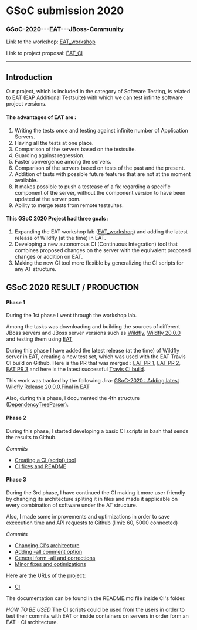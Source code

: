 GSoC submission 2020
===================

### GSoC-2020---EAT---JBoss-Community

Link to the workshop: [EAT_workshop ](https://www.dropbox.com/s/bebhyd1iz7cg1i2/EAT_WORKSHOP.odt?dl=0)

Link to project proposal: [EAT_CI](https://summerofcode.withgoogle.com/projects/#4649931278647296)

----------

Introduction
-------------

Our project, which is included in the category of Software Testing, is related to EAT (EAP Additional Testsuite) with which we can test infinite software project versions. 


#### The advantages of EAT are :

1. Writing the tests once and testing against infinite number of Application Servers.
2. Having all the tests at one place.
3. Comparison of the servers based on the testsuite.
4. Guarding against regression.
5. Faster convergence among the servers.
6. Comparison of the servers based on tests of the past and the present.
7. Addition of tests with possible future features that are not at the moment available.
8. It makes possible to push a testcase of a fix regarding a specific component of the server, without the component version to have been updated at the server pom.
9. Ability to merge tests from remote testsuites.


#### This GSoC 2020 Project had three goals :

1. Expanding the EAT workshop lab ([EAT_workshop](https://www.dropbox.com/s/bebhyd1iz7cg1i2/EAT_WORKSHOP.odt?dl=0)) and adding the latest release of Wildfly (at the time) in EAT.
2. Developing a new autonomous CI (Continuous Integration) tool that combines proposed changes on the server with the equivalent proposed changes or addition on EAT.
3. Making the new CI tool more flexible by generalizing the CI scripts for any AT structure.


GSoC 2020 RESULT / PRODUCTION
------------------------------

#### Phase 1

During the 1st phase I went through the workshop lab. 

Among the tasks was downloading and building the sources of different JBoss servers and JBoss server versions such as [Wildfly](https://github.com/wildfly/wildfly), [Wildfly 20.0.0](https://github.com/wildfly/wildfly/releases/tag/20.0.0.Final) and testing them using [EAT](https://github.com/EAT-JBCOMMUNITY/EAT)

During this phase I have added the latest release (at the time) of Wildfly server in EAT, creating a new test set, which was used with the EAT Travis CI build on Github.  Here is the PR that was merged : [EAT PR 1](https://github.com/EAT-JBCOMMUNITY/EAT/pull/4), [EAT PR 2](https://github.com/EAT-JBCOMMUNITY/EAT/pull/11), [EAT PR 3](https://github.com/EAT-JBCOMMUNITY/EAT/pull/15) and here is the latest successful [Travis CI build](https://travis-ci.com/github/EAT-JBCOMMUNITY/EAT/builds/172926562).

This work was tracked by the following Jira: [GSoC-2020 : Adding latest Wildfly Release 20.0.0.Final in EAT](https://issues.redhat.com/browse/WFLY-13621)

Also, during this phase, I documented the 4th structure ([DependencyTreeParser](https://github.com/EAT-JBCOMMUNITY/EAT/tree/master/DependencyTreeParser)).



#### Phase 2

During this phase, I started developing a basic CI scripts in bash that sends the results to Github.

*Commits*
- [Creating a CI (script) tool](https://github.com/EAT-JBCOMMUNITY/EAT/pull/30)
- [CI fixes and README](https://github.com/EAT-JBCOMMUNITY/EAT/pull/35)



#### Phase 3

During the 3rd phase, I have continued the CI making it more user friendly by changing its architecture spliting it in files and made it applicable on every combination of software under the AT structure.

Also, I made some improvements and optimizations in order to save excecution time and API requests to Github (limit: 60, 5000 connected)

*Commits*
- [Changing CI's architecture](https://github.com/EAT-JBCOMMUNITY/EAT/pull/40)
- [Adding -all comment option](https://github.com/EAT-JBCOMMUNITY/EAT/pull/42)
- [General form -all and corrections](https://github.com/EAT-JBCOMMUNITY/EAT/pull/43)
- [Minor fixes and optimizations](https://github.com/EAT-JBCOMMUNITY/EAT/pull/50)

Here are the URLs of the project:
- [CI](https://github.com/EAT-JBCOMMUNITY/EAT/tree/master/CI)

The documentation can be found in the README<span></span>.md file inside CI's folder.

*HOW TO BE USED*
The CI scripts could be used from the users in order to test their commits with EAT or inside containers on servers in order form an EAT - CI architecture.
